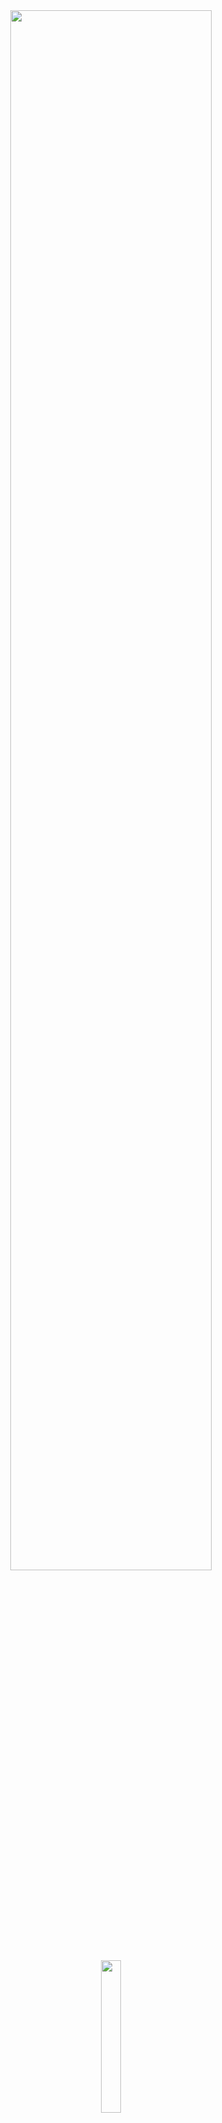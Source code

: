 <div align="center">
<img width="80%" src= "https://readme-typing-svg.demolab.com?font=Fira+Code&size=35&pause=1200&color=ffffff&center=true&width=435&lines=wetroxead">
</div>

<div align="center">
   <img width="25%" src="https://komarev.com/ghpvc/?username=wetroxeads&color=070000">
</div>

#

<div align="center">
  <img src="https://lanyard.kyrie25.me/api/183944741291950080?decoration=true&useDisplayName=true&animationDuration=2s&waveColor=7ea1f3&imgStyle=square&imgBorderRadius=16px&&bg=DD272700&idleMessage=Nothingness" width="100%" style="vertical-align: top;">

# My Stats
<div align="center">
<img width="50%"><img width="80%" src="https://awesome-github-stats.azurewebsites.net/user-stats/wetroxeads?cardType=github&theme=github-dark&showIcons=false&preferLogin=false&Border=DD272700&Ring=ffffff&Title=ffffff&Background=DD272700">
</div>
<div align="center">
<img width="80%" src="https://github-readme-streak-stats.herokuapp.com?user=wetroxeads&theme=dark&hide_border=true&stroke=ffffff&fire=ffffff&currStreakNum=DDDDDD&currStreakLabel=ffffff&ring=ffffff&background=DD272700">
</div>

<p align="center"> <a href="https://github.com/ryo-ma/github-profile-trophy"><img width="100%" img src="https://github-profile-trophy.vercel.app/?username=wetroxeads&theme=onestar&no-frame=true" alt="Wetroxead Stat" /></a> </p>
